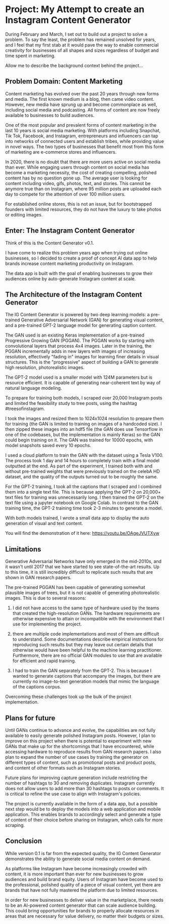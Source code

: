# Project: My Attempt to create an Instagram Content Generator

During February and March, I set out to build out a project to solve a problem. To say the least, the problem has remained unsolved for years, and I feel that my first stab at it would pave the way to enable commercial creativity for businesses of all shapes and sizes regardless of budget and time spent in marketing.

Allow me to describe the background context behind the project...

## Problem Domain: Content Marketing

Content marketing has evolved over the past 20 years through new forms and media. The first known medium is a blog, then came video content. However, new media have sprung up and become commonplace as well, including social media and podcasting. All forms of content are now freely available to businesses to build audiences. 

One of the most popular and prevalent forms of content marketing in the last 10 years is social media marketing. With platforms including Snapchat, Tik Tok, Facebook, and Instagram, entrepreneurs and influencers can tap into networks of connected users and establish tribes, while providing value in novel ways. The two types of businesses that benefit most from this form of marketing are e-commerce stores and influencers.

In 2020, there is no doubt that there are more users active on social media than ever. While engaging users through content on social media has become a marketing necessity, the cost of creating compelling, polished content has by no question gone up. The average user is looking for content including video, gifs, photos, text, and stories. This cannot be anymore true than on Instagram, where 95 million posts are uploaded each day to compete for the attention of over 100 million users.

For established online stores, this is not an issue, but for bootstrapped founders with limited resources, they do not have the luxury to take photos or editing images.

## Enter: The Instagram Content Generator

Think of this is the Content Generator v0.1.

I have come to realize this problem years ago when trying out online businesses, so I decided to create a proof of concept AI data app to help brands increase content marketing productivity on Instagram.

The data app is built with the goal of enabling businesses to grow their audiences online by auto-generate Instagram content at scale.

## The Architecture of the Instagram Content Generator

The IG Content Generator is powered by two deep learning models: a pre-trained Generative Adversarial Network (GAN) for generating visual content, and a pre-trained GPT-2 language model for generating caption content.

The GAN used is an existing Keras implementation of a pre-trained Progressive Growing GAN (PGGAN). The PGGAN works by starting with convolutional layers that process 4x4 images. Later in the training, the PGGAN incrementally adds in new layers with images of increasing resolution, effectively "fading in" images for learning finer details in visual structures. This is the "progressive" aspect of building a GAN to generate high resolution, photorealistic images.

The GPT-2 model used is a smaller model with 124M parameters but is resource efficient. It is capable of generating near-coherent text by way of natural language modeling.

To prepare for training both models, I scraped over 20,000 Instagram posts and limited the feasibility study to tree posts, using the hashtag #treesofinstagram.

I took the images and resized them to 1024x1024 resolution to prepare them for training (the GAN is limited to training on images of a handcoded size). I then zipped these images into an hdf5 file (the GAN does use Tensorflow in one of the codebases, but the implementation is mainly Keras) so the GAN could begin training on it. The GAN was trained for 10000 epochs, with model snapshots saved every 10 epochs. 

I used a cloud platform to train the GAN with the dataset using a Tesla V100. The process took 1 day and 14 hours to completely train with a final model outputted at the end. As part of the experiment, I trained both with and without pre-trained weights that were previously trained on the celebA HD dataset, and the quality of the outputs turned out to be roughly the same.

For the GPT-2 training, I took all the captions that I scraped and I combined them into a single text file. This is because applying the GPT-2 on 20,000+ text files for training was unnecessarily long. I then trained the GPT-2 on the text file using a jupyter notebook on Google Colab. In contrast to the GAN training time, the GPT-2 training time took 2-3 minutes to generate a model.

With both models trained, I wrote a small data app to display the auto generation of visual and text content. 

You will find the demonstration of it here: https://youtu.be/OAgeJVUTXyw

## Limitations

Generative Adversarial Networks have only emerged in the mid-2010s, and it wasn't until 2017 that we have started to see state-of-the-art results. Up to this time, it is still incredibly difficult to replicate such results that are shown in GAN research papers.

The pre-trained PGGAN has been capable of generating somewhat plausible images of trees, but it is not capable of generating photorealistic images. This is due to several reasons:

1) I did not have access to the same type of hardware used by the teams that created the high-resolution GANs. The hardware requirements are otherwise expensive to attain or incompatible with the environment that I use for implementing the project.

2) there are multiple code implementations and most of them are difficult to understand. Some documentations describe empirical instructions for reproducing such results but they may leave out certain details that otherwise would have been helpful to the machine learning practitioner. Furthermore, there are no official GAN modules to use that are available for efficient and rapid training.

3) I had to train the GAN separately from the GPT-2. This is because I wanted to generate captions that accompany the images, but there are currently no image-to-text generation models that mimic the language of the captions corpus.

Overcoming these challenges took up the bulk of the project implementation. 

## Plans for future

Until GANs continue to advance and evolve, the capabilities are not fully available to easily generate polished Instagram posts. However, I plan to improve on this project when there is potential to experiment with new GANs that make up for the shortcomings that I have encountered, while accessing hardware to reproduce results from GAN research papers. I also plan to expand the number of use cases by training the generator on different types of content, such as promotional posts and product posts, and content of other formats such as Instagram stories.

Future plans for improving capture generation include restricting the number of hashtags to 30 and removing duplicates. Instagram currently does not allow users to add more than 30 hashtags to posts or comments. It is critical to refine the use case to align with Instagram's policies.

The project is currently available in the form of a data app, but a possible next step would be to deploy the models into a web application and mobile application. This enables brands to accordingly select and generate a type of content of their choice before sharing on Instagram, which calls for more scraping.

## Conclusion

While version 0.1 is far from the expected quality, the IG Content Generator demonstrates the ability to generate social media content on demand.

As platforms like Instagram have become increasingly crowded with content, it is more important than ever for new businesses to grow audiences and build brand equity. Users of Instagram have become used to the professional, polished quality of a piece of visual content, yet there are brands that have not fully mastered the platform due to limited resources.

In order for new businesses to deliver value in the marketplace, there needs to be an AI-powered content generator that can scale audience building. This could bring opportunities for brands to properly allocate resources in areas that are necessary for value delivery, no matter their budgets or sizes.
